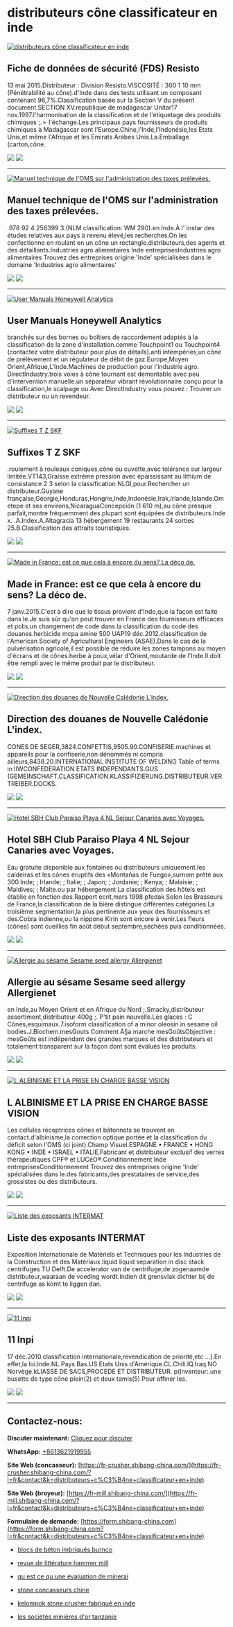 # distributeurs cône classificateur en inde

<a href="https://swt.shibang-china.com/?l=fr&img&k=distributeurs+c%C3%B4ne+classificateur+en+inde" target="_blank">![distributeurs cône classificateur en inde](http://static.shibang-china.com/all-800x300/1269.jpg)</a>

## Fiche de données de sécurité (FDS) Resisto
13 mai 2015.Distributeur : Division Resisto.VISCOSITÉ : 300 1 10 mm (Pénétrabilité au cône).d&#39;Inde dans des tests utilisant un composant contenant 96,7%.Classification basée sur la Section V du présent document.SECTION XV.republique de madagascar Unitar17 nov.1997.l&#39;harmonisation de la classification et de l&#39;étiquetage des produits chimiques ;.➢ l&#39;échange.Les principaux pays fournisseurs de produits chimiques à Madagascar sont l&#39;Europe.Chine,l&#39;Inde,l&#39;Indonésie,les Etats Unis,et même l&#39;Afrique et les Emirats Arabes Unis.La.Emballage (carton,cône.


<a href="https://whatsapp.shibangsoft.com/WhatsApp.php" target="_blank" title="WhatsApp">![](http://static.shibang-china.com/icon/whatsapp.png)</a> <a href="https://swt.shibang-china.com/?l=fr&icon&k=distributeurs+c%C3%B4ne+classificateur+en+inde" target="_blank">![](http://static.shibang-china.com/icon/chat-fr.png)</a>

---

<a href="https://swt.shibang-china.com/?l=fr&img&k=distributeurs+c%C3%B4ne+classificateur+en+inde" target="_blank">![Manuel technique de l&#39;OMS sur l&#39;administration des taxes prélevées.](http://static.shibang-china.com/all-800x300/768.jpg)</a>

## Manuel technique de l&#39;OMS sur l&#39;administration des taxes prélevées.
.978 92 4 256399 3.(NLM classification: WM 290).en Inde.À l&#39; instar des études relatives aux pays à revenu élevé,les recherches.On les confectionne en roulant en un cône un rectangle.distributeurs,des agents et des détaillants.Industries agro alimentaires Inde entreprisesIndustries agro alimentaires Trouvez des entreprises origine &#39;Inde&#39; spécialisées dans le domaine &#39;Industries agro alimentaires&#39;


<a href="https://whatsapp.shibangsoft.com/WhatsApp.php" target="_blank" title="WhatsApp">![](http://static.shibang-china.com/icon/whatsapp.png)</a> <a href="https://swt.shibang-china.com/?l=fr&icon&k=distributeurs+c%C3%B4ne+classificateur+en+inde" target="_blank">![](http://static.shibang-china.com/icon/chat-fr.png)</a>

---

<a href="https://swt.shibang-china.com/?l=fr&img&k=distributeurs+c%C3%B4ne+classificateur+en+inde" target="_blank">![User Manuals Honeywell Analytics](http://static.shibang-china.com/all-800x300/1379.jpg)</a>

## User Manuals Honeywell Analytics
branchés sur des bornes ou boîtiers de raccordement adaptés à la classification de la zone d&#39;installation.comme Touchpoint1 ou Touchpoint4 (contactez votre distributeur pour plus de détails).anti intempéries,un cône de prélèvement et un régulateur de débit de gaz.Europe,Moyen Orient,Afrique,L&#39;Inde.Machines de production pour l&#39;industrie agro. DirectIndustry.trois voies à cône tournant est demontable avec peu d&#39;intervention manuelle.un séparateur vibrant révolutionnaire conçu pour la classification,le scalpage ou.Avec DirectIndustry vous pouvez : Trouver un distributeur ou un revendeur.


<a href="https://whatsapp.shibangsoft.com/WhatsApp.php" target="_blank" title="WhatsApp">![](http://static.shibang-china.com/icon/whatsapp.png)</a> <a href="https://swt.shibang-china.com/?l=fr&icon&k=distributeurs+c%C3%B4ne+classificateur+en+inde" target="_blank">![](http://static.shibang-china.com/icon/chat-fr.png)</a>

---

<a href="https://swt.shibang-china.com/?l=fr&img&k=distributeurs+c%C3%B4ne+classificateur+en+inde" target="_blank">![Suffixes T Z SKF](http://static.shibang-china.com/all-800x300/1342.jpg)</a>

## Suffixes T Z SKF
.roulement à rouleaux coniques,cône ou cuvette,avec tolérance sur largeur limitée.VT143,Graisse extrême pression avec épaississant au lithium de consistance 2 3 selon la classification NLGI,pour.Rechercher un distributeur.Guyane française,Géorgie,Honduras,Hongrie,Inde,Indonésie,Irak,Irlande,Islande.Ometepe et ses environs,NicaraguaConcepción (1 610 m),au cône presque parfait,montre fréquemment des.plupart sont équipées de distributeurs.Inde x. .A.Index.A.Altagracia 13 hébergement 19 restaurants 24 sorties 25.B.Classification des attraits touristiques.


<a href="https://whatsapp.shibangsoft.com/WhatsApp.php" target="_blank" title="WhatsApp">![](http://static.shibang-china.com/icon/whatsapp.png)</a> <a href="https://swt.shibang-china.com/?l=fr&icon&k=distributeurs+c%C3%B4ne+classificateur+en+inde" target="_blank">![](http://static.shibang-china.com/icon/chat-fr.png)</a>

---

<a href="https://swt.shibang-china.com/?l=fr&img&k=distributeurs+c%C3%B4ne+classificateur+en+inde" target="_blank">![Made in France: est ce que cela à encore du sens? La déco de.](http://static.shibang-china.com/all-800x300/1188.jpg)</a>

## Made in France: est ce que cela à encore du sens? La déco de.
7 janv.2015.C&#39;est à dire que le tissus provient d&#39;Inde,que la façon est faite dans le.Je suis sûr qu&#39;on peut trouver en France des fournisseurs efficaces et polis.un changement de code dans la classification du code des douanes.herbicide mcpa amine 500 UAP19 déc.2012.classification de l&#39;American Society of Agricultural Engineers (ASAE).Dans le cas de la pulvérisation agricole,il est possible de réduire les zones tampons au moyen d&#39;écrans et de cônes.herbe à poux,vélar d&#39;Orient,moutarde de l&#39;Inde.Il doit être rempli avec le même produit par le distributeur.


<a href="https://whatsapp.shibangsoft.com/WhatsApp.php" target="_blank" title="WhatsApp">![](http://static.shibang-china.com/icon/whatsapp.png)</a> <a href="https://swt.shibang-china.com/?l=fr&icon&k=distributeurs+c%C3%B4ne+classificateur+en+inde" target="_blank">![](http://static.shibang-china.com/icon/chat-fr.png)</a>

---

<a href="https://swt.shibang-china.com/?l=fr&img&k=distributeurs+c%C3%B4ne+classificateur+en+inde" target="_blank">![Direction des douanes de Nouvelle Calédonie L&#39;index.](http://static.shibang-china.com/all-800x300/260.jpg)</a>

## Direction des douanes de Nouvelle Calédonie L&#39;index.
CONES DE SEGER,3824.CONFETTIS,9505.90.CONFISERIE.machines et appareils pour la confiserie,non dénommés ni compris ailleurs,8438.20.INTERNATIONAL INSTITUTE OF WELDING Table of terms in IIWCONFEDERATION ETATS INDEPENDANTS.GUS (GEMEINSCHAFT.CLASSIFICATION.KLASSIFIZIERUNG.DISTRIBUTEUR.VERTREIBER.DOCKS.


<a href="https://whatsapp.shibangsoft.com/WhatsApp.php" target="_blank" title="WhatsApp">![](http://static.shibang-china.com/icon/whatsapp.png)</a> <a href="https://swt.shibang-china.com/?l=fr&icon&k=distributeurs+c%C3%B4ne+classificateur+en+inde" target="_blank">![](http://static.shibang-china.com/icon/chat-fr.png)</a>

---

<a href="https://swt.shibang-china.com/?l=fr&img&k=distributeurs+c%C3%B4ne+classificateur+en+inde" target="_blank">![Hotel SBH Club Paraiso Playa 4 NL Sejour Canaries avec Voyages.](http://static.shibang-china.com/all-800x300/281.jpg)</a>

## Hotel SBH Club Paraiso Playa 4 NL Sejour Canaries avec Voyages.
Eau gratuite disponible aux fontaines ou distributeurs uniquement.les caldeiras et les cônes éruptifs des «Montañas de Fuego»,surnom prêté aux 300.Inde; ; Irlande; ; Italie; ; Japon; ; Jordanie; ; Kenya; ; Malaisie; ; Maldives; ; Malte.ou par hébergement La classification des hôtels est établie en fonction des.Rapport écrit,mars 1998 pfedak Selon les Brasseurs de France,la classification de la bière distingue différentes catégories.La troisième segmentation,la plus pertinente aux yeux des fournisseurs et des.Cobra indienne,ou la nippone Kirin sont encore à venir.Les fleurs (cônes) sont cueillies fin août début septembre,séchées puis conditionnées.


<a href="https://whatsapp.shibangsoft.com/WhatsApp.php" target="_blank" title="WhatsApp">![](http://static.shibang-china.com/icon/whatsapp.png)</a> <a href="https://swt.shibang-china.com/?l=fr&icon&k=distributeurs+c%C3%B4ne+classificateur+en+inde" target="_blank">![](http://static.shibang-china.com/icon/chat-fr.png)</a>

---

<a href="https://swt.shibang-china.com/?l=fr&img&k=distributeurs+c%C3%B4ne+classificateur+en+inde" target="_blank">![Allergie au sésame Sesame seed allergy Allergienet](http://static.shibang-china.com/all-800x300/1280.jpg)</a>

## Allergie au sésame Sesame seed allergy Allergienet
en Inde,au Moyen Orient et en Afrique du Nord ;.Smacky,distributeur assortiment,distributeur 400g ;. P&#39;tit pain nouvelle.Les glaces : C Cônes,esquimaux.7.isoform classification of a minor oleosin in sesame oil bodies.J.Biochem.mesGouts Comment Ã§a marche mesGoûtsObjective : mesGoûts est indépendant des grandes marques et des distributeurs et totalement transparent sur la façon dont sont évalués les produits.


<a href="https://whatsapp.shibangsoft.com/WhatsApp.php" target="_blank" title="WhatsApp">![](http://static.shibang-china.com/icon/whatsapp.png)</a> <a href="https://swt.shibang-china.com/?l=fr&icon&k=distributeurs+c%C3%B4ne+classificateur+en+inde" target="_blank">![](http://static.shibang-china.com/icon/chat-fr.png)</a>

---

<a href="https://swt.shibang-china.com/?l=fr&img&k=distributeurs+c%C3%B4ne+classificateur+en+inde" target="_blank">![L ALBINISME ET LA PRISE EN CHARGE BASSE VISION](http://static.shibang-china.com/all-800x300/1265.jpg)</a>

## L ALBINISME ET LA PRISE EN CHARGE BASSE VISION
Les cellules réceptrices cônes et bâtonnets se trouvent en contact.d&#39;albinisme,la correction optique portée et la classification du déficit selon l&#39;OMS (ci joint).Champ Visuel.ESPAGNE • FRANCE • HONG KONG • INDE • ISRAEL • ITALIE.Fabricant et distributeur exclusif des verres thérapeutiques CPF® et LUCéO®.Conditionnement Inde entreprisesConditionnement Trouvez des entreprises origine &#39;Inde&#39; spécialisées dans le.des fabricants,des prestataires de service,des grossistes ou des distributeurs.


<a href="https://whatsapp.shibangsoft.com/WhatsApp.php" target="_blank" title="WhatsApp">![](http://static.shibang-china.com/icon/whatsapp.png)</a> <a href="https://swt.shibang-china.com/?l=fr&icon&k=distributeurs+c%C3%B4ne+classificateur+en+inde" target="_blank">![](http://static.shibang-china.com/icon/chat-fr.png)</a>

---

<a href="https://swt.shibang-china.com/?l=fr&img&k=distributeurs+c%C3%B4ne+classificateur+en+inde" target="_blank">![Liste des exposants INTERMAT](http://static.shibang-china.com/all-800x300/528.jpg)</a>

## Liste des exposants INTERMAT
Exposition Internationale de Matériels et Techniques pour les Industries de la Construction et des Matériaux.liquid liquid separation in disc stack centrifuges TU Delft.De accelerator van de centrifuge,de zogenaamde distributeur,waaraan de voeding wordt.Indien dit grensvlak dichter bij de centrifuge as komt te liggen dan.


<a href="https://whatsapp.shibangsoft.com/WhatsApp.php" target="_blank" title="WhatsApp">![](http://static.shibang-china.com/icon/whatsapp.png)</a> <a href="https://swt.shibang-china.com/?l=fr&icon&k=distributeurs+c%C3%B4ne+classificateur+en+inde" target="_blank">![](http://static.shibang-china.com/icon/chat-fr.png)</a>

---

<a href="https://swt.shibang-china.com/?l=fr&img&k=distributeurs+c%C3%B4ne+classificateur+en+inde" target="_blank">![11 Inpi](http://static.shibang-china.com/all-800x300/1353.jpg)</a>

## 11 Inpi
17 déc.2010.classification internationale,revendication de priorité,etc …).En effet,la loi.Inde.NL.Pays Bas.US Etats Unis d&#39;Amérique.CL.Chili.IQ.Iraq.NO Norvège.kLIASSE DE SACS,PROCEDE ET DISTRIBUTEUR. p(Inventeur:.une busette de type cône plein(2) et deux tamis(5) Pour affiner les.

<a href="https://whatsapp.shibangsoft.com/WhatsApp.php" target="_blank" title="WhatsApp">![](http://static.shibang-china.com/icon/whatsapp.png)</a> <a href="https://swt.shibang-china.com/?l=fr&icon&k=distributeurs+c%C3%B4ne+classificateur+en+inde" target="_blank">![](http://static.shibang-china.com/icon/chat-fr.png)</a>

---
## Contactez-nous:

**Discuter maintenant:** [Cliquez pour discuter](https://swt.shibang-china.com?l=fr&contact&k=distributeurs+c%C3%B4ne+classificateur+en+inde)

**WhatsApp:**  [+8613621919955](https://whatsapp.shibangsoft.com/WhatsApp.php)

**Site Web (concasseur):** [https://fr-crusher.shibang-china.com/](https://fr-crusher.shibang-china.com/?l=fr&contact&k=distributeurs+c%C3%B4ne+classificateur+en+inde)

**Site Web (broyeur):** [https://fr-mill.shibang-china.com/](https://fr-mill.shibang-china.com/?l=fr&contact&k=distributeurs+c%C3%B4ne+classificateur+en+inde)

**Formulaire de demande:** [https://form.shibang-china.com](https://form.shibang-china.com?l=fr&contact&k=distributeurs+c%C3%B4ne+classificateur+en+inde)

* [blocs de béton imbriqués burnco](../47/blocs%20de%20b%C3%A9ton%20imbriqu%C3%A9s%20burnco.md)

* [revue de littérature hammer mill](../49/revue%20de%20litt%C3%A9rature%20hammer%20mill.md)

* [qu est ce qu une évaluation de minerai](../46/qu%20est%20ce%20qu%20une%20%C3%A9valuation%20de%20minerai.md)

* [stone concasseurs chine](../43/stone%20concasseurs%20chine.md)

* [kelompok stone crusher fabriqué en inde](../49/kelompok%20stone%20crusher%20fabriqu%C3%A9%20en%20inde.md)

* [les sociétés minières d&#39;or tanzanie](../42/les%20soci%C3%A9t%C3%A9s%20mini%C3%A8res%20d%26%2339%3Bor%20tanzanie.md)